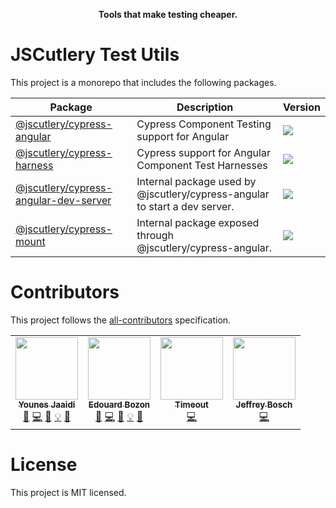 <p align="center">
  <strong>Tools that make testing cheaper.</strong>
</p>

# JSCutlery Test Utils

This project is a monorepo that includes the following packages.

| Package                                                                        | Description                                                                    | Version                                                                    |
| ------------------------------------------------------------------------------ | ------------------------------------------------------------------------------ | -------------------------------------------------------------------------- |
| [@jscutlery/cypress-angular](./packages/cypress-angular)                       | Cypress Component Testing support for Angular                                  | <img src="https://badgen.net/npm/v/@jscutlery/cypress-angular">            |
| [@jscutlery/cypress-harness](./packages/cypress-harness)                       | Cypress support for Angular Component Test Harnesses                           | <img src="https://badgen.net/npm/v/@jscutlery/cypress-harness">            |
| [@jscutlery/cypress-angular-dev-server](./packages/cypress-angular-dev-server) | Internal package used by @jscutlery/cypress-angular to start a dev server. | <img src="https://badgen.net/npm/v/@jscutlery/cypress-angular-dev-server"> |
| [@jscutlery/cypress-mount](./packages/cypress-mount)                           | Internal package exposed through @jscutlery/cypress-angular.                   | <img src="https://badgen.net/npm/v/@jscutlery/cypress-mount">              |

# Contributors

This project follows the [all-contributors](https://github.com/all-contributors/all-contributors) specification.

<!-- ALL-CONTRIBUTORS-LIST:START - Do not remove or modify this section -->
<!-- prettier-ignore-start -->
<!-- markdownlint-disable -->
<table>
  <tr>
    <td align="center"><a href="https://marmicode.io/"><img src="https://avatars2.githubusercontent.com/u/2674658?v=4?s=100" width="100px;" alt=""/><br /><sub><b>Younes Jaaidi</b></sub></a><br /><a href="https://github.com/jscutlery/utils/issues?q=author%3Ayjaaidi" title="Bug reports">🐛</a> <a href="https://github.com/jscutlery/utils/commits?author=yjaaidi" title="Code">💻</a> <a href="https://github.com/jscutlery/utils/commits?author=yjaaidi" title="Documentation">📖</a> <a href="#example-yjaaidi" title="Examples">💡</a> <a href="#ideas-yjaaidi" title="Ideas, Planning, & Feedback">🤔</a></td>
    <td align="center"><a href="https://www.codamit.dev/"><img src="https://avatars0.githubusercontent.com/u/8522558?v=4?s=100" width="100px;" alt=""/><br /><sub><b>Edouard Bozon</b></sub></a><br /><a href="https://github.com/jscutlery/utils/issues?q=author%3Aedbzn" title="Bug reports">🐛</a> <a href="https://github.com/jscutlery/utils/commits?author=edbzn" title="Code">💻</a> <a href="https://github.com/jscutlery/utils/commits?author=edbzn" title="Documentation">📖</a> <a href="#example-edbzn" title="Examples">💡</a> <a href="#ideas-edbzn" title="Ideas, Planning, & Feedback">🤔</a></td>
    <td align="center"><a href="https://github.com/Timeout-Timo"><img src="https://avatars.githubusercontent.com/u/23127274?v=4?s=100" width="100px;" alt=""/><br /><sub><b>Timeout</b></sub></a><br /><a href="https://github.com/jscutlery/utils/commits?author=Timeout-Timo" title="Code">💻</a></td>
    <td align="center"><a href="https://jefiozie.github.io/"><img src="https://avatars.githubusercontent.com/u/17835373?v=4?s=100" width="100px;" alt=""/><br /><sub><b>Jeffrey Bosch</b></sub></a><br /><a href="https://github.com/jscutlery/utils/commits?author=Jefiozie" title="Code">💻</a></td>
  </tr>
</table>

<!-- markdownlint-restore -->
<!-- prettier-ignore-end -->

<!-- ALL-CONTRIBUTORS-LIST:END -->

# License

This project is MIT licensed.
